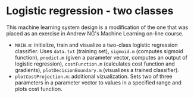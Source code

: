 # Logistic regression - two classes

This machine learning system design is a modification of the one that was placed
as an exercise in Andrew NG's Machine Learning on-line course.

- `MAIN.m`: initialize, train and visualize a two-class logistic regression classifier.
Uses  `data.txt` (training set), `sigmoid.m` (computes sigmoid function),
`predict.m` (given a parameter vector, computes an output of logistic regression),
`costFunction.m` (calculates cost function and gradients), `plotDecisionBoundary.m`
 (visualizes a trained classifier).
- `plotCostProjection.m`: additional vizualization. Sets two of three parameters
in a parameter vector to values in a specified range and plots cost function.